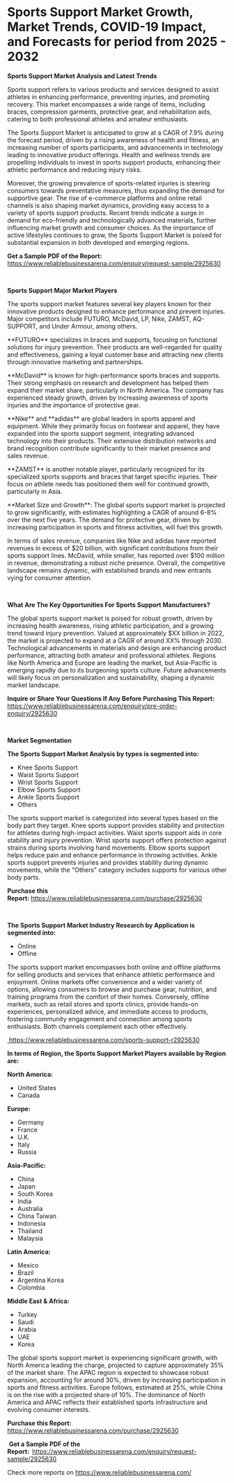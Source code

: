 <p><h1>Sports Support Market Growth, Market Trends, COVID-19 Impact, and Forecasts for period from 2025 - 2032</h1></p><p><strong>Sports Support Market Analysis and Latest Trends</strong></p>
<p><p>Sports support refers to various products and services designed to assist athletes in enhancing performance, preventing injuries, and promoting recovery. This market encompasses a wide range of items, including braces, compression garments, protective gear, and rehabilitation aids, catering to both professional athletes and amateur enthusiasts.</p><p>The Sports Support Market is anticipated to grow at a CAGR of 7.9% during the forecast period, driven by a rising awareness of health and fitness, an increasing number of sports participants, and advancements in technology leading to innovative product offerings. Health and wellness trends are propelling individuals to invest in sports support products, enhancing their athletic performance and reducing injury risks.</p><p>Moreover, the growing prevalence of sports-related injuries is steering consumers towards preventative measures, thus expanding the demand for supportive gear. The rise of e-commerce platforms and online retail channels is also shaping market dynamics, providing easy access to a variety of sports support products. Recent trends indicate a surge in demand for eco-friendly and technologically advanced materials, further influencing market growth and consumer choices. As the importance of active lifestyles continues to grow, the Sports Support Market is poised for substantial expansion in both developed and emerging regions.</p></p>
<p><strong>Get a Sample PDF of the Report:&nbsp;</strong> <a href="https://www.reliablebusinessarena.com/enquiry/request-sample/2925630?utm_campaign=3118&utm_medium=2&utm_source=Github&utm_content=ia&utm_term=12032025&utm_id=sports-support">https://www.reliablebusinessarena.com/enquiry/request-sample/2925630</a></p>
<p>&nbsp;</p>
<p><strong>Sports Support Major Market Players</strong></p>
<p><p>The sports support market features several key players known for their innovative products designed to enhance performance and prevent injuries. Major competitors include FUTURO, McDavid, LP, Nike, ZAMST, AQ-SUPPORT, and Under Armour, among others.</p><p>**FUTURO** specializes in braces and supports, focusing on functional solutions for injury prevention. Their products are well-regarded for quality and effectiveness, gaining a loyal customer base and attracting new clients through innovative marketing and partnerships. </p><p>**McDavid** is known for high-performance sports braces and supports. Their strong emphasis on research and development has helped them expand their market share, particularly in North America. The company has experienced steady growth, driven by increasing awareness of sports injuries and the importance of protective gear.</p><p>**Nike** and **adidas** are global leaders in sports apparel and equipment. While they primarily focus on footwear and apparel, they have expanded into the sports support segment, integrating advanced technology into their products. Their extensive distribution networks and brand recognition contribute significantly to their market presence and sales revenue.</p><p>**ZAMST** is another notable player, particularly recognized for its specialized sports supports and braces that target specific injuries. Their focus on athlete needs has positioned them well for continued growth, particularly in Asia.</p><p>**Market Size and Growth**: The global sports support market is projected to grow significantly, with estimates highlighting a CAGR of around 6-8% over the next five years. The demand for protective gear, driven by increasing participation in sports and fitness activities, will fuel this growth.</p><p>In terms of sales revenue, companies like Nike and adidas have reported revenues in excess of $20 billion, with significant contributions from their sports support lines. McDavid, while smaller, has reported over $100 million in revenue, demonstrating a robust niche presence. Overall, the competitive landscape remains dynamic, with established brands and new entrants vying for consumer attention.</p></p>
<p>&nbsp;</p>
<p><strong>What Are The Key Opportunities For Sports Support Manufacturers?</strong></p>
<p><p>The global sports support market is poised for robust growth, driven by increasing health awareness, rising athletic participation, and a growing trend toward injury prevention. Valued at approximately $XX billion in 2022, the market is projected to expand at a CAGR of around XX% through 2030. Technological advancements in materials and design are enhancing product performance, attracting both amateur and professional athletes. Regions like North America and Europe are leading the market, but Asia-Pacific is emerging rapidly due to its burgeoning sports culture. Future advancements will likely focus on personalization and sustainability, shaping a dynamic market landscape.</p></p>
<p><strong>Inquire or Share Your Questions If Any Before Purchasing This Report:</strong> <a href="https://www.reliablebusinessarena.com/enquiry/pre-order-enquiry/2925630?utm_campaign=3118&utm_medium=2&utm_source=Github&utm_content=ia&utm_term=12032025&utm_id=sports-support">https://www.reliablebusinessarena.com/enquiry/pre-order-enquiry/2925630</a></p>
<p>&nbsp;</p>
<p><strong>Market Segmentation</strong></p>
<p><strong>The Sports Support Market Analysis by types is segmented into:</strong></p>
<p><ul><li>Knee Sports Support</li><li>Waist Sports Support</li><li>Wrist Sports Support</li><li>Elbow Sports Support</li><li>Ankle Sports Support</li><li>Others</li></ul></p>
<p><p>The sports support market is categorized into several types based on the body part they target. Knee sports support provides stability and protection for athletes during high-impact activities. Waist sports support aids in core stability and injury prevention. Wrist sports support offers protection against strains during sports involving hand movements. Elbow sports support helps reduce pain and enhance performance in throwing activities. Ankle sports support prevents injuries and provides stability during dynamic movements, while the "Others" category includes supports for various other body parts.</p></p>
<p><strong>Purchase this Report:&nbsp;</strong><a href="https://www.reliablebusinessarena.com/purchase/2925630?utm_campaign=3118&utm_medium=2&utm_source=Github&utm_content=ia&utm_term=12032025&utm_id=sports-support">https://www.reliablebusinessarena.com/purchase/2925630</a></p>
<p>&nbsp;</p>
<p><strong>The Sports Support Market Industry Research by Application is segmented into:</strong></p>
<p><ul><li>Online</li><li>Offline</li></ul></p>
<p><p>The sports support market encompasses both online and offline platforms for selling products and services that enhance athletic performance and enjoyment. Online markets offer convenience and a wider variety of options, allowing consumers to browse and purchase gear, nutrition, and training programs from the comfort of their homes. Conversely, offline markets, such as retail stores and sports clinics, provide hands-on experiences, personalized advice, and immediate access to products, fostering community engagement and connection among sports enthusiasts. Both channels complement each other effectively.</p></p>
<p><a href="https://www.reliablebusinessarena.com/sports-support-r2925630?utm_campaign=3118&utm_medium=2&utm_source=Github&utm_content=ia&utm_term=12032025&utm_id=sports-support">&nbsp;https://www.reliablebusinessarena.com/sports-support-r2925630</a></p>
<p><strong>In terms of Region, the Sports Support Market Players available by Region are:</strong></p>
<p>
    <p> <strong> North America: </strong>
        <ul>
            <li>United States</li>
            <li>Canada</li>
        </ul>
        </p> 
    <p> <strong> Europe: </strong>
        <ul>
            <li>Germany</li>
            <li>France</li>
            <li>U.K.</li>
            <li>Italy</li>
            <li>Russia</li>
        </ul>
        </p> 
    <p> <strong> Asia-Pacific: </strong>
        <ul>
            <li>China</li>
            <li>Japan</li>
            <li>South Korea</li>
            <li>India</li>
            <li>Australia</li>
            <li>China Taiwan</li>
            <li>Indonesia</li>
            <li>Thailand</li>
            <li>Malaysia</li>
        </ul>
        </p> 
    <p> <strong> Latin America: </strong>
        <ul>
            <li>Mexico</li>
            <li>Brazil</li>
            <li>Argentina Korea</li>
            <li>Colombia</li>
        </ul>
        </p> 
    <p> <strong> Middle East & Africa: </strong>
        <ul>
            <li>Turkey</li>
            <li>Saudi</li>
            <li>Arabia</li>
            <li>UAE</li>
            <li>Korea</li>
        </ul>
    </p>
    </p>
<p><p>The global sports support market is experiencing significant growth, with North America leading the charge, projected to capture approximately 35% of the market share. The APAC region is expected to showcase robust expansion, accounting for around 30%, driven by increasing participation in sports and fitness activities. Europe follows, estimated at 25%, while China is on the rise with a projected share of 10%. The dominance of North America and APAC reflects their established sports infrastructure and evolving consumer interests.</p></p>
<p><strong>Purchase this Report: </strong><a href="https://www.reliablebusinessarena.com/purchase/2925630?utm_campaign=3118&utm_medium=2&utm_source=Github&utm_content=ia&utm_term=12032025&utm_id=sports-support">https://www.reliablebusinessarena.com/purchase/2925630</a></p>
<p>&nbsp;<strong>Get a Sample PDF of the Report:&nbsp;&nbsp;</strong><a href="https://www.reliablebusinessarena.com/enquiry/request-sample/2925630?utm_campaign=3118&utm_medium=2&utm_source=Github&utm_content=ia&utm_term=12032025&utm_id=sports-support">https://www.reliablebusinessarena.com/enquiry/request-sample/2925630</a></p>
<p><strong></strong></p>
<p>Check more reports on <a href="https://www.reliablebusinessarena.com/?utm_campaign=3118&utm_medium=2&utm_source=Github&utm_content=ia&utm_term=12032025&utm_id=sports-support">https://www.reliablebusinessarena.com/</a></p>